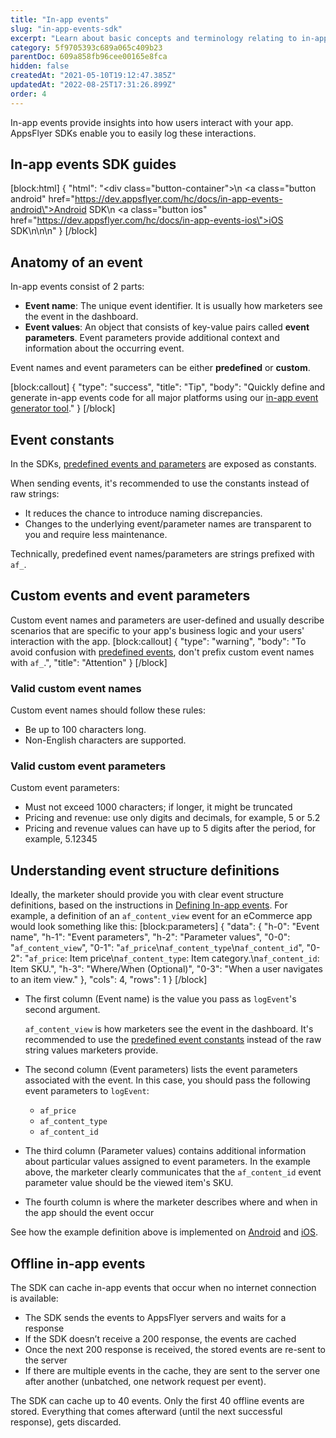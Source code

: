 ```yaml
---
title: "In-app events"
slug: "in-app-events-sdk"
excerpt: "Learn about basic concepts and terminology relating to in-app events."
category: 5f9705393c689a065c409b23
parentDoc: 609a858fb96cee00165e8fca
hidden: false
createdAt: "2021-05-10T19:12:47.385Z"
updatedAt: "2022-08-25T17:31:26.899Z"
order: 4
---
```

In-app events provide insights into how users interact with your app. AppsFlyer SDKs enable you to easily log these interactions.

## In-app events SDK guides
[block:html]
{
  "html": "<div class=\"button-container\">\n  <a class=\"button android\" href=\"https://dev.appsflyer.com/hc/docs/in-app-events-android\">Android SDK</a>\n  <a class=\"button ios\" href=\"https://dev.appsflyer.com/hc/docs/in-app-events-ios\">iOS SDK</a>\n</div>\n\n<style>\n  .button-container {\n  \tdisplay: flex;\n  }\n  .button {\n    display: flex;\n    justify-content: center;\n    align-items: center;\n    width: 150px;\n\t  border-radius: 6px;\n    padding: 8px;\n    margin-right: 4px;\n\t}\n  \n  .button:before {\n  \tmargin-right: 4px;\n  }\n  .button.android {\n    border: solid 2px #3DDC84;\n  }\n  .ios {\n  \tborder-radius: 6px;\n    padding: 8px;\n    border: solid 2px #7D7D7D;\n  }\n  .ios:before {\n        content: url(\"https://files.readme.io/19fdc72-apple-icon.svg\");\n  }\n\n  .android:before {\n        content: url(\"https://files.readme.io/d7dc5a3-android-icon.svg\");\n  }\n</style>"
}
[/block]
## Anatomy of an event
In-app events consist of 2 parts:
 * **Event name**: The unique event identifier. It is usually how marketers see the event in the dashboard.
 * **Event values**: An object that consists of key-value pairs called **event parameters**. Event parameters provide additional context and information about the occurring event.

Event names and event parameters can be either **predefined** or **custom**.

[block:callout]
{
  "type": "success",
  "title": "Tip",
  "body": "Quickly define and generate in-app events code for all major platforms using our [in-app event generator tool](https://evgen.appsflyer.com?utm_medium=referral&utm_source=devhub)."
}
[/block]
## Event constants
In the SDKs, [predefined events and parameters](https://support.appsflyer.com/hc/en-us/articles/115005544169-Rich-in-app-events-for-Android-and-iOS#introduction-predefined-and-custom-events) are exposed as constants.

When sending events, it's recommended to use the constants instead of raw strings:
 * It reduces the chance to introduce naming discrepancies.
 * Changes to the underlying event/parameter names are transparent to you and require less maintenance.

Technically, predefined event names/parameters are strings prefixed with `af_`.

## Custom events and event parameters
Custom event names and parameters are user-defined and usually describe scenarios that are specific to your app's business logic and your users' interaction with the app.
[block:callout]
{
  "type": "warning",
  "body": "To avoid confusion with [predefined events](https://support.appsflyer.com/hc/en-us/articles/115005544169-Rich-in-app-events-for-Android-and-iOS#introduction-predefined-and-custom-events), don't prefix custom event names with `af_`.",
  "title": "Attention"
}
[/block]
### Valid custom event names
Custom event names should follow these rules:
 * Be up to 100 characters long. 
 * Non-English characters are supported.

### Valid custom event parameters
Custom event parameters:
 * Must not exceed 1000 characters; if longer, it might be truncated
 * Pricing and revenue: use only digits and decimals, for example, 5 or 5.2
 * Pricing and revenue values can have up to 5 digits after the period, for example, 5.12345

## Understanding event structure definitions
Ideally, the marketer should provide you with clear event structure definitions, based on the instructions in [Defining In-app events](https://support.appsflyer.com/hc/en-us/articles/115005544169-Rich-in-app-events-guide#introduction-defining-an-inapp-event). For example, a definition of an `af_content_view` event for an eCommerce app would look something like this:
[block:parameters]
{
  "data": {
    "h-0": "Event name",
    "h-1": "Event parameters",
    "h-2": "Parameter values",
    "0-0": "`af_content_view`",
    "0-1": "`af_price`\n`af_content_type`\n`af_content_id`",
    "0-2": "`af_price`: Item price\n`af_content_type`: Item category.\n`af_content_id`: Item SKU.",
    "h-3": "Where/When (Optional)",
    "0-3": "When a user navigates to an item view."
  },
  "cols": 4,
  "rows": 1
}
[/block]
 * The first column (Event name) is the value you pass as `logEvent`'s second argument. 

    `af_content_view` is how marketers see the event in the dashboard. It's recommended to use the [predefined event constants]() instead of the raw string values marketers provide.
 * The second column (Event parameters) lists the event parameters associated with the event. In this case, you should pass the following event parameters to `logEvent`:
    * `af_price`
    * `af_content_type`
    * `af_content_id`

 * The third column (Parameter values) contains additional information about particular values assigned to event parameters. In the example above, the marketer clearly communicates that the `af_content_id` event parameter value should be the viewed item's SKU.
 * The fourth column is where the marketer describes where and when in the app should the event occur

See how the example definition above is implemented on [Android](https://dev.appsflyer.com/hc/docs/in-app-events-android#implementing-event-structure-definitions) and [iOS](https://dev.appsflyer.com/hc/docs/in-app-events-ios#implementing-in-app-event-definitions).
## Offline in-app events
The SDK can cache in-app events that occur when no internet connection is available:
 * The SDK sends the events to AppsFlyer servers and waits for a response
 * If the SDK doesn’t receive a 200 response, the events are cached
 * Once the next 200 response is received, the stored events are re-sent to the server
 * If there are multiple events in the cache, they are sent to the server one after another (unbatched, one network request per event).

The SDK can cache up to 40 events. Only the first 40 offline events are stored. Everything that comes afterward (until the next successful response), gets discarded.